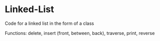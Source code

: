 # Linked-List
Code for a linked list in the form of a class

Functions: delete, insert (front, between, back), traverse, print, reverse
